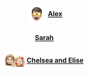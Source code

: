 <center>

## <img src="assets/images/alex.png" align="center" width="64" > [Alex](alex.md)

## [Sarah](sarah.md)

## <img src="assets/images/chelsea-elise.png" align="center" width="64" >  [Chelsea and Elise](chelsea-elise.md)

</center>